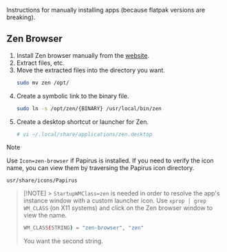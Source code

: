 Instructions for manually installing apps (because flatpak versions are breaking).

## Zen Browser

1.  Install Zen browser manually from the [website](https://zen-browser.app/download/).
2.  Extract files, etc.
3.  Move the extracted files into the directory you want.
    ```sh
    sudo mv zen /opt/
    ```
4.  Create a symbolic link to the binary file.
    ```sh
    sudo ln -s /opt/zen/{BINARY} /usr/local/bin/zen
    ```
5.  Create a desktop shortcut or launcher for Zen.
    ```sh
    # vi ~/.local/share/applications/zen.desktop
    ```

> [!NOTE]
> Use `Icon=zen-browser` if Papirus is installed. If you need to verify the icon name, you can view them by traversing the Papirus icon
> directory.
>
> `usr/share/icons/Papirus`

> [!NOTE] > `StartupWMClass=zen` is needed in order to resolve the app's instance window with a custom launcher icon.
> Use `xprop | grep WM_CLASS` (on X11 systems) and click on the Zen browser window to view the name.
>
> ```sh
> WM_CLASS(STRING) = "zen-browser", "zen"
> ```
>
> You want the second string.
